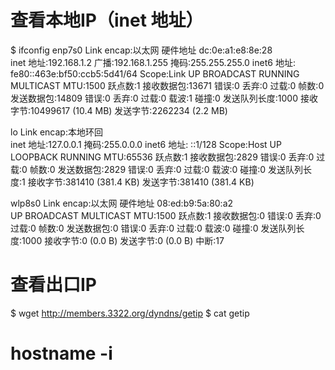 # 查看本地IP（inet 地址）
$ ifconfig
enp7s0    Link encap:以太网  硬件地址 dc:0e:a1:e8:8e:28  
          inet 地址:192.168.1.2  广播:192.168.1.255  掩码:255.255.255.0
          inet6 地址: fe80::463e:bf50:ccb5:5d41/64 Scope:Link
          UP BROADCAST RUNNING MULTICAST  MTU:1500  跃点数:1
          接收数据包:13671 错误:0 丢弃:0 过载:0 帧数:0
          发送数据包:14809 错误:0 丢弃:0 过载:0 载波:1
          碰撞:0 发送队列长度:1000 
          接收字节:10499617 (10.4 MB)  发送字节:2262234 (2.2 MB)

lo        Link encap:本地环回  
          inet 地址:127.0.0.1  掩码:255.0.0.0
          inet6 地址: ::1/128 Scope:Host
          UP LOOPBACK RUNNING  MTU:65536  跃点数:1
          接收数据包:2829 错误:0 丢弃:0 过载:0 帧数:0
          发送数据包:2829 错误:0 丢弃:0 过载:0 载波:0
          碰撞:0 发送队列长度:1 
          接收字节:381410 (381.4 KB)  发送字节:381410 (381.4 KB)

wlp8s0    Link encap:以太网  硬件地址 08:ed:b9:5a:80:a2  
          UP BROADCAST MULTICAST  MTU:1500  跃点数:1
          接收数据包:0 错误:0 丢弃:0 过载:0 帧数:0
          发送数据包:0 错误:0 丢弃:0 过载:0 载波:0
          碰撞:0 发送队列长度:1000 
          接收字节:0 (0.0 B)  发送字节:0 (0.0 B)
          中断:17 

# 查看出口IP

$ wget http://members.3322.org/dyndns/getip
$ cat getip

# hostname -i
